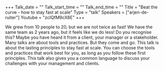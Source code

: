 +++
Talk_date = ""
Talk_start_time = ""
Talk_end_time = ""
Title = "Beat the curve - how to stay fast at scale"
Type = "talk"
Speakers = ["arjen-de-ruiter"]
Youtube = "zcIQfM9cX8E"
+++

We grew from 10 people to 20, but we are not twice as fast!
We have the same team as 2 years ago, but it feels like we do less!
Do you recognise this?
Maybe you have heard it from a client, your manager or a stakeholder.
Many talks are about tools and practices. But they come and go. This talk is about the lasting principles to stay fast at scale. You can choose the tools and practices that work best for you, as long as you follow these first principles.
This talk also gives you a common language to discuss your challenges with your management and clients.
